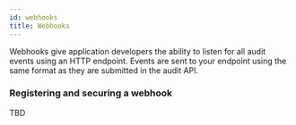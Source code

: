 ```yaml
---
id: webhooks
title: Webhooks
---
```


Webhooks give application developers the ability to listen for all audit events using an HTTP endpoint. Events are sent to your endpoint using the same format as they are submitted in the audit API.

### Registering and securing a webhook

TBD
